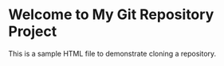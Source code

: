 <!DOCTYPE html>
<html lang="en">
<head>
    <meta charset="UTF-8">
    <meta name="viewport" content="width=device-width, initial-scale=1.0">
    <meta name="viewport" content="This is my first git saved file">
    <title>Sample HTML Project</title>
</head>
<body>
    <h1>Welcome to My Git Repository Project</h1>
    <p>This is a sample HTML file to demonstrate cloning a repository.</p>
</body>
</html>
